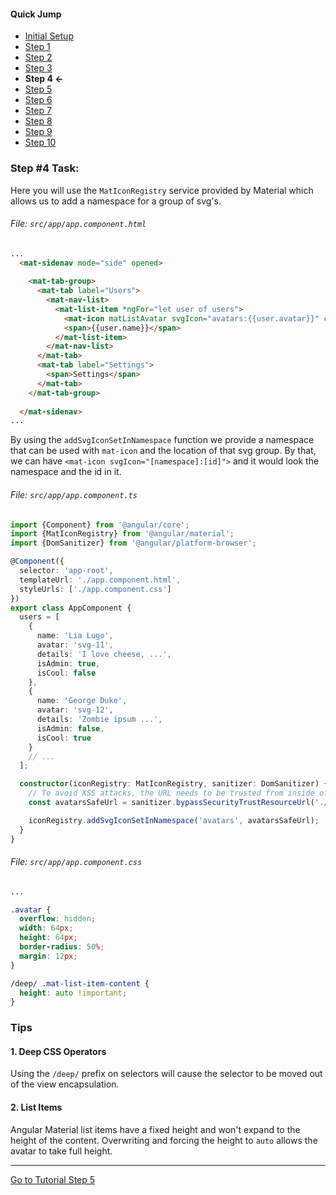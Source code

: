 #### Quick Jump ####
* [Initial Setup](./INITIAL_SETUP.md)
* [Step 1](./STEP_1.md)
* [Step 2](./STEP_2.md)
* [Step 3](./STEP_3.md)
* **Step 4 <-**
* [Step 5](./STEP_5.md)
* [Step 6](./STEP_6.md)
* [Step 7](./STEP_7.md)
* [Step 8](./STEP_8.md)
* [Step 9](./STEP_9.md)
* [Step 10](./STEP_10.md)

### Step #4 Task:

Here you will use the `MatIconRegistry` service provided by Material which allows us to add a namespace for a group of svg's.


###### File: `src/app/app.component.html`

```html
...
  <mat-sidenav mode="side" opened>
  
    <mat-tab-group>
      <mat-tab label="Users">
        <mat-nav-list>
          <mat-list-item *ngFor="let user of users">
            <mat-icon matListAvatar svgIcon="avatars:{{user.avatar}}" class="avatar"></mat-icon>
            <span>{{user.name}}</span>
          </mat-list-item>
        </mat-nav-list>
      </mat-tab>
      <mat-tab label="Settings">
        <span>Settings</span>
      </mat-tab>
    </mat-tab-group>
  
  </mat-sidenav>
...
```

By using the `addSvgIconSetInNamespace` function we provide a namespace that can be used with `mat-icon` 
and the location of that svg group.
By that, we can have `<mat-icon svgIcon="[namespace]:[id]">` and it would look the namespace and the id in it.

###### File:  `src/app/app.component.ts`

```ts
import {Component} from '@angular/core';
import {MatIconRegistry} from '@angular/material';
import {DomSanitizer} from '@angular/platform-browser';

@Component({
  selector: 'app-root',
  templateUrl: './app.component.html',
  styleUrls: ['./app.component.css']
})
export class AppComponent {
  users = [
    {
      name: 'Lia Lugo',
      avatar: 'svg-11',
      details: 'I love cheese, ...',
      isAdmin: true,
      isCool: false
    },
    {
      name: 'George Duke',
      avatar: 'svg-12',
      details: 'Zombie ipsum ...',
      isAdmin: false,
      isCool: true
    }
    // ...
  ];

  constructor(iconRegistry: MatIconRegistry, sanitizer: DomSanitizer) {
    // To avoid XSS attacks, the URL needs to be trusted from inside of your application.
    const avatarsSafeUrl = sanitizer.bypassSecurityTrustResourceUrl('./assets/avatars.svg');

    iconRegistry.addSvgIconSetInNamespace('avatars', avatarsSafeUrl);
  }
}

```

###### File:  `src/app/app.component.css`

```css
...

.avatar {
  overflow: hidden;
  width: 64px;
  height: 64px;
  border-radius: 50%;
  margin: 12px;
}

/deep/ .mat-list-item-content {
  height: auto !important;
}
```

### Tips

#### 1. Deep CSS Operators

Using the `/deep/` prefix on selectors will cause the selector to be moved out of the view encapsulation.

#### 2.  List Items

Angular Material list items have a fixed height and won't expand to the height of the content.
    Overwriting and forcing the height to `auto` allows the avatar to take full height.

----


[Go to Tutorial Step 5](./STEP_5.md)
